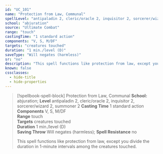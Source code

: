 ```yaml
---
id: "UC_101"
name: "Protection from Law, Communal"
spellLevel: "antipaladin 2, cleric/oracle 2, inquisitor 2, sorcerer/wizard 2, summoner 2"
school: "abjuration"
source: "Ultimate Combat"
range: "touch"
castingTime: "1 standard action"
components: "V, S, M/DF"
targets: "creatures touched"
duration: "1 min./level (D)"
saveType: "Will negates (harmless)"
sr: "no"
description: "This spell functions like protection from law, except you divide the duration in 1-minute intervals among the creatures touched."
known: false
cssclasses:
  - hide-title
  - hide-properties
---
```


> [!spellbook-spell-block] Protection from Law, Communal
> **School:** abjuration; **Level** antipaladin 2, cleric/oracle 2, inquisitor 2, sorcerer/wizard 2, summoner 2
> **Casting Time** 1 standard action  
> **Components** V, S, M/DF  
> **Range** touch  
> **Targets** creatures touched  
> **Duration** 1 min./level (D)  
> **Saving Throw** Will negates (harmless); **Spell Resistance** no
> 
> This spell functions like protection from law, except you divide the duration in 1-minute intervals among the creatures touched.